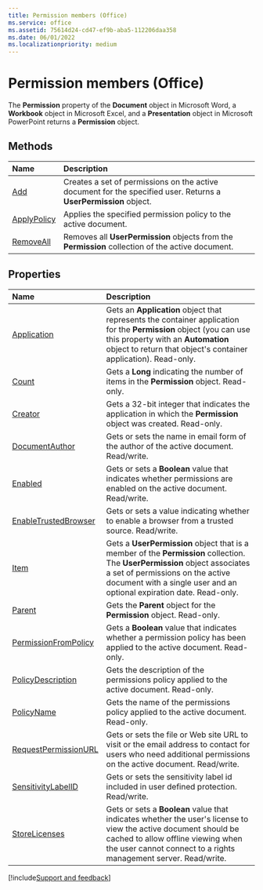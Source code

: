 ```yaml
---
title: Permission members (Office)
ms.service: office
ms.assetid: 75614d24-cd47-ef9b-aba5-112206daa358
ms.date: 06/01/2022
ms.localizationpriority: medium
---
```


# Permission members (Office)

The **Permission** property of the **Document** object in Microsoft Word, a **Workbook** object in Microsoft Excel, and a **Presentation** object in Microsoft PowerPoint returns a **Permission** object.

## Methods

|Name|Description|
|:-----|:-----|
|[Add](../../Office.Permission.Add.md)|Creates a set of permissions on the active document for the specified user. Returns a **UserPermission** object.|
|[ApplyPolicy](../../Office.Permission.ApplyPolicy.md)|Applies the specified permission policy to the active document.|
|[RemoveAll](../../Office.Permission.RemoveAll.md)|Removes all **UserPermission** objects from the **Permission** collection of the active document.|

## Properties

|Name|Description|
|:-----|:-----|
|[Application](../../Office.Permission.Application.md)|Gets an **Application** object that represents the container application for the **Permission** object (you can use this property with an **Automation** object to return that object's container application). Read-only.|
|[Count](../../Office.Permission.Count.md)|Gets a **Long** indicating the number of items in the **Permission** object. Read-only.|
|[Creator](../../Office.Permission.Creator.md)|Gets a 32-bit integer that indicates the application in which the **Permission** object was created. Read-only.|
|[DocumentAuthor](../../Office.Permission.DocumentAuthor.md)|Gets or sets the name in email form of the author of the active document. Read/write.|
|[Enabled](../../Office.Permission.Enabled.md)|Gets or sets a **Boolean** value that indicates whether permissions are enabled on the active document. Read/write.|
|[EnableTrustedBrowser](../../Office.Permission.EnableTrustedBrowser.md)|Gets or sets a value indicating whether to enable a browser from a trusted source. Read/write.|
|[Item](../../Office.Permission.Item.md)|Gets a **UserPermission** object that is a member of the **Permission** collection. The **UserPermission** object associates a set of permissions on the active document with a single user and an optional expiration date. Read-only.|
|[Parent](../../Office.Permission.Parent.md)|Gets the **Parent** object for the **Permission** object. Read-only.|
|[PermissionFromPolicy](../../Office.Permission.PermissionFromPolicy.md)|Gets a **Boolean** value that indicates whether a permission policy has been applied to the active document. Read-only.|
|[PolicyDescription](../../Office.Permission.PolicyDescription.md)|Gets the description of the permissions policy applied to the active document. Read-only.|
|[PolicyName](../../Office.Permission.PolicyName.md)|Gets the name of the permissions policy applied to the active document. Read-only.|
|[RequestPermissionURL](../../Office.Permission.RequestPermissionURL.md)|Gets or sets the file or Web site URL to visit or the email address to contact for users who need additional permissions on the active document. Read/write.|
|[SensitivityLabelID](../../Office.Permission.SensitivityLabelId.md)|Gets or sets the sensitivity label id included in user defined protection. Read/write.|
|[StoreLicenses](../../Office.Permission.StoreLicenses.md)|Gets or sets a **Boolean** value that indicates whether the user's license to view the active document should be cached to allow offline viewing when the user cannot connect to a rights management server. Read/write.|

[!include[Support and feedback](~/includes/feedback-boilerplate.md)]
